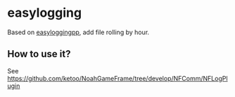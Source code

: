 # easylogging
Based on [easyloggingpp](https://github.com/easylogging/easyloggingpp), add file rolling by hour.

How to use it?
-------------------
See https://github.com/ketoo/NoahGameFrame/tree/develop/NFComm/NFLogPlugin
